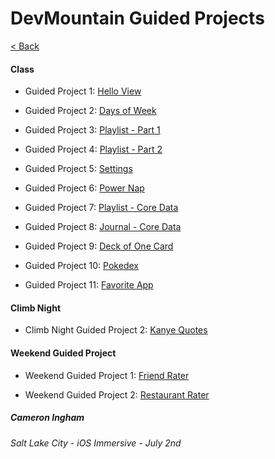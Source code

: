# DevMountain Guided Projects

[< Back](https://github.com/Camji55/DevMtn-iOS20/)

#### Class
- Guided Project 1: [Hello View](https://github.com/Camji55/DevMtn-iOS20-GuidedProjects/tree/master/Hello%20View)

- Guided Project 2: [Days of Week](https://github.com/Camji55/DevMtn-iOS20-GuidedProjects/tree/master/Days%20of%20Week)

- Guided Project 3: [Playlist - Part 1](https://github.com/Camji55/DevMtn-iOS20-GuidedProjects/tree/master/Playlist%20-%20Part%201)

- Guided Project 4: [Playlist - Part 2](https://github.com/Camji55/DevMtn-iOS20-GuidedProjects/tree/master/Playlist%20-%20Part%202)

- Guided Project 5: [Settings](https://github.com/Camji55/DevMtn-iOS20-GuidedProjects/tree/master/Settings)

- Guided Project 6: [Power Nap](https://github.com/Camji55/DevMtn-iOS20-GuidedProjects/tree/master/Power%20Nap)

- Guided Project 7: [Playlist - Core Data](https://github.com/Camji55/DevMtn-iOS20-GuidedProjects/tree/master/Playlist%20-%20CoreData)

- Guided Project 8: [Journal - Core Data](https://github.com/Camji55/DevMtn-iOS20-GuidedProjects/tree/master/Journal)

- Guided Project 9: [Deck of One Card](https://github.com/Camji55/DevMtn-iOS20-GuidedProjects/tree/master/Deck%20of%20One%20Card)

- Guided Project 10: [Pokedex](https://github.com/Camji55/DevMtn-iOS20-GuidedProjects/tree/master/Pokedex)

- Guided Project 11: [Favorite App](https://github.com/Camji55/DevMtn-iOS20-GuidedProjects/tree/master/Favorite%20App)

#### Climb Night
- Climb Night Guided Project 2: [Kanye Quotes](https://github.com/Camji55/DevMtn-iOS20-GuidedProjects/tree/master/Kanye%20Quotes)

#### Weekend Guided Project
- Weekend Guided Project 1: [Friend Rater](https://github.com/Camji55/DevMtn-iOS20-GuidedProjects/tree/master/FriendRater)

- Weekend Guided Project 2: [Restaurant Rater](https://github.com/Camji55/DevMtn-iOS20-GuidedProjects/tree/master/RestaurantRater)

##### Cameron Ingham
###### Salt Lake City - iOS Immersive - July 2nd



